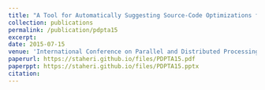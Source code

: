 ```yaml
---
title: "A Tool for Automatically Suggesting Source-Code Optimizations for Complex GPU Kernels"
collection: publications
permalink: /publication/pdpta15
excerpt:
date: 2015-07-15
venue: 'International Conference on Parallel and Distributed Processing Techniques and Applications'
paperurl: https://staheri.github.io/files/PDPTA15.pdf
paperppt: https://staheri.github.io/files/PDPTA15.pptx
citation:
---
```

